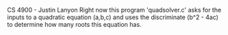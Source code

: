 CS 4900 - Justin Lanyon
Right now this program 'quadsolver.c' asks for the inputs to a quadratic equation (a,b,c) and uses the discriminate (b^2 - 4ac) to determine how many roots this equation has.